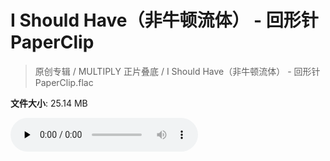 # I Should Have（非牛顿流体） - 回形针PaperClip

> 原创专辑 / MULTIPLY 正片叠底 / I Should Have（非牛顿流体） - 回形针PaperClip.flac

**文件大小**: 25.14 MB

<audio preload="none" controls><source src="https://file.hsyhx.top/archive/原创专辑/MULTIPLY_正片叠底/I Should Have（非牛顿流体） - 回形针PaperClip.flac" type="audio/mpeg">您的浏览器不支持此音频格式</audio>